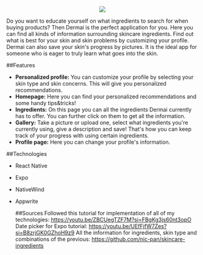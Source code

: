 <p align="center">
  <img src="https://github.com/InesFrederickx/Dermai/assets/91268819/50048943-e8bd-49e5-9c5f-7d07f0f97ccb" />
</p>
Do you want to educate yourself on what ingredients to search for when buying products? Then Dermai is the perfect application for you. Here you can find all kinds of information surrounding skincare ingredients. Find out what is best for your skin and skin problems by customizing your profile. Dermai can also save your skin's progress by pictures. It is the ideal app for someone who is eager to truly learn what goes into the skin.

##Features
- **Personalized profile:** You can customize your profile by selecting your skin type and skin concerns. This will give you personalized recommendations.
- **Homepage:** Here you can find your personalized recommendations and some handy tips&tricks!
- **Ingredients:** On this page you can all the ingredients Dermai currently has to offer. You can further click on them to get all the information.
- **Gallery:** Take a picture or upload one, select what ingredients you're currently using, give a description and save! That's how you can keep track of your progress with using certain ingredients.
- **Profile page:** Here you can change your profile's information.

##Technologies
- React Native
- Expo
- NativeWind
- Appwrite

  ##Sources
  Followed this tutorial for implementation of all of my technologies: https://youtu.be/ZBCUegTZF7M?si=FBgKg3js60nt3opO
  Date picker for Expo tutorial: https://youtu.be/UEfFjfW7Zes?si=B8zrjGK0GZhoH9z9
  All the information for ingredients, skin type and combinations of the previous: https://github.com/nic-pan/skincare-ingredients
